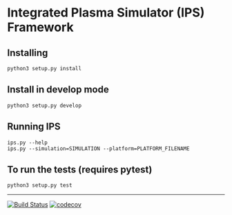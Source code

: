 # Integrated Plasma Simulator (IPS) Framework

## Installing

```
python3 setup.py install
```

## Install in develop mode

```
python3 setup.py develop
```

## Running IPS

```
ips.py --help
ips.py --simulation=SIMULATION --platform=PLATFORM_FILENAME
```

## To run the tests (requires pytest)

```
python3 setup.py test
```

---
[![Build Status](https://travis-ci.com/HPC-SimTools/IPS-framework.svg?branch=master)](https://travis-ci.com/HPC-SimTools/IPS-framework)
[![codecov](https://codecov.io/gh/HPC-SimTools/IPS-framework/branch/master/graph/badge.svg)](https://codecov.io/gh/HPC-SimTools/IPS-framework)
